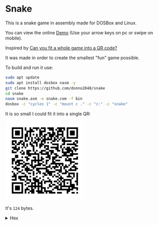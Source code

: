 # Snake

This is a snake game in assembly made for DOSBox and Linux.

You can view the online [Demo](https://donno2048.github.io/snake/) (Use your arrow keys on pc or swipe on mobile).

Inspired by [Can you fit a whole game into a QR code?](https://youtu.be/ExwqNreocpg)

It was made in order to create the smallest "fun" game possible.

To build and run it use:

```sh
sudo apt update
sudo apt install dosbox nasm -y
git clone https://github.com/donno2048/snake
cd snake
nasm snake.asm -o snake.com -f bin
dosbox -c "cycles 1" -c "mount c ." -c "c:" -c "snake"
```

It is so small I could fit it into a single QR:

<img src="./snake.png" width="250"/>

It's `124` bytes.

<details>
  <summary>Hex</summary>
  <br/>
    
```
6800b807b003cd10bfd007bd0400e85
500e460bba000a8017402b304a81474
02f7db29df81ff9c0f77dad1fb8d410
2b1a0f6f184e474cd26803d070f94c4
b009ae74c14faa4f89eb8a078847024
b79f8897f019e72098b760026c60420
ebb24545e80200ebab6001d7f7f781e
29c0f89d7b009ae74f14fb007aa61c3
```
</details>

